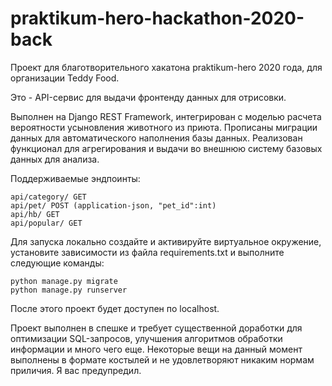 # praktikum-hero-hackathon-2020-back
Проект для благотворительного хакатона praktikum-hero 2020 года, для организации Teddy Food.

Это - API-сервис для выдачи фронтенду данных для отрисовки.

Выполнен на Django REST Framework, интегрирован с моделью расчета вероятности усыновления животного из приюта.
Прописаны миграции данных для автоматического наполнения базы данных.
Реализован функционал для агрегирования и выдачи во внешнюю систему базовых данных для анализа.

Поддерживаемые эндпоинты:
    
    api/category/ GET
    api/pet/ POST (application-json, "pet_id":int)
    api/hb/ GET
    api/popular/ GET

Для запуска локально создайте и активируйте виртуальное окружение, установите зависимости из файла requirements.txt и выполните следующие команды:

    python manage.py migrate
    python manage.py runserver

После этого проект будет доступен по localhost.

Проект выполнен в спешке и требует существенной доработки для оптимизации SQL-запросов, улучшения алгоритмов обработки информации и много чего еще. 
Некоторые вещи на данный момент выполнены в формате костылей и не удовлетворяют никаким нормам приличия. Я вас предупредил.